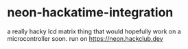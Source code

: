 # neon-hackatime-integration
a really hacky lcd matrix thing that would hopefully work on a microcontroller soon. run on https://neon.hackclub.dev
